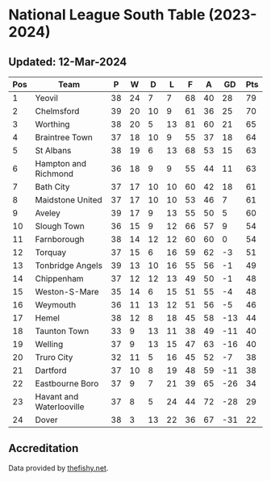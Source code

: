 # National League South Table (2023-2024)
## Updated: 12-Mar-2024

| Pos | Team | P | W | D | L | F | A | GD | Pts |
| --- | --- | --- | --- | --- | --- | --- | --- | --- | --- |
| 1 | Yeovil | 38 | 24 | 7 | 7 | 68 | 40 | 28 | 79 |
| 2 | Chelmsford | 39 | 20 | 10 | 9 | 61 | 36 | 25 | 70 |
| 3 | Worthing | 38 | 20 | 5 | 13 | 81 | 60 | 21 | 65 |
| 4 | Braintree Town | 37 | 18 | 10 | 9 | 55 | 37 | 18 | 64 |
| 5 | St Albans | 38 | 19 | 6 | 13 | 68 | 53 | 15 | 63 |
| 6 | Hampton and Richmond | 36 | 18 | 9 | 9 | 55 | 44 | 11 | 63 |
| 7 | Bath City | 37 | 17 | 10 | 10 | 60 | 42 | 18 | 61 |
| 8 | Maidstone United | 37 | 17 | 10 | 10 | 53 | 46 | 7 | 61 |
| 9 | Aveley | 39 | 17 | 9 | 13 | 55 | 50 | 5 | 60 |
| 10 | Slough Town | 36 | 15 | 9 | 12 | 66 | 57 | 9 | 54 |
| 11 | Farnborough | 38 | 14 | 12 | 12 | 60 | 60 | 0 | 54 |
| 12 | Torquay | 37 | 15 | 6 | 16 | 59 | 62 | -3 | 51 |
| 13 | Tonbridge Angels | 39 | 13 | 10 | 16 | 55 | 56 | -1 | 49 |
| 14 | Chippenham | 37 | 12 | 12 | 13 | 49 | 50 | -1 | 48 |
| 15 | Weston-S-Mare | 35 | 14 | 6 | 15 | 51 | 55 | -4 | 48 |
| 16 | Weymouth | 36 | 11 | 13 | 12 | 51 | 56 | -5 | 46 |
| 17 | Hemel | 38 | 12 | 8 | 18 | 45 | 58 | -13 | 44 |
| 18 | Taunton Town | 33 | 9 | 13 | 11 | 38 | 49 | -11 | 40 |
| 19 | Welling | 37 | 9 | 13 | 15 | 47 | 63 | -16 | 40 |
| 20 | Truro City | 32 | 11 | 5 | 16 | 45 | 52 | -7 | 38 |
| 21 | Dartford | 37 | 10 | 8 | 19 | 48 | 59 | -11 | 38 |
| 22 | Eastbourne Boro | 37 | 9 | 7 | 21 | 39 | 65 | -26 | 34 |
| 23 | Havant and Waterlooville | 37 | 8 | 5 | 24 | 44 | 72 | -28 | 29 |
| 24 | Dover | 38 | 3 | 13 | 22 | 36 | 67 | -31 | 22 |

## Accreditation 

Data provided by [thefishy.net](https://www.thefishy.net/).